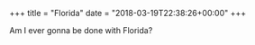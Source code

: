 +++
title = "Florida"
date = "2018-03-19T22:38:26+00:00"
+++

Am I ever gonna be done with Florida?
			